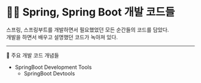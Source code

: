 # 👨‍💻 Spring, Spring Boot 개발 코드들

스프링, 스프링부트를 개발하면서 필요했었던 모든 순간들의 코드를 담았다.   
개발을 하면서 배우고 설명했던 코드가 녹아져 있다.

* * *

🚀 주요 개발 코드 개념들

* SpringBoot Development Tools
  * SpringBoot Devtools